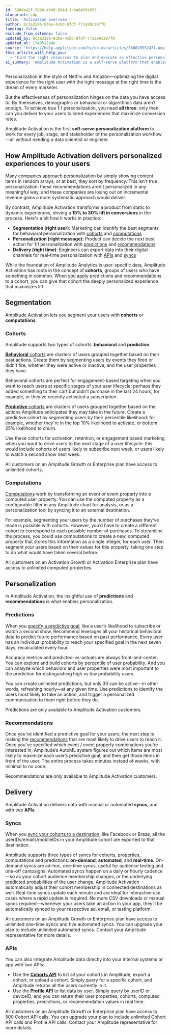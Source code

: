 ```yaml
---
id: 598de42f-58b0-4349-894d-1c8a8495e953
blueprint: cdp
title: 'Activation overview'
author: 0c3a318b-936a-4cbd-8fdf-771a90c297f0
landing: false
exclude_from_sitemap: false
updated_by: 0c3a318b-936a-4cbd-8fdf-771a90c297f0
updated_at: 1740517840
source: 'https://help.amplitude.com/hc/en-us/articles/360028552471-Amplitude-Audiences-overview-Drive-conversions-with-true-one-to-one-personalization'
this_article_will_help_you:
  - 'Find the right resources to plan and execute an effective personalization campaign'
ai_summary: 'Amplitude Activation is a self-serve platform that enables you to achieve true 1:1 personalization by combining demographic, behavioral, and algorithmic data. It transforms static content into dynamic experiences, boosting conversions by 15% to 30%. You can segment users using cohorts or computations, make personalized predictions, and deliver tailored recommendations. Amplitude Activation also offers syncs and APIs for seamless data integration. By leveraging predictive cohorts and recommendations, you can drive user engagement and maximize revenue gains. Personalize your digital experience efficiently and effectively with Amplitude Activation.'
---
```

Personalization in the style of Netflix and Amazon—optimizing the digital experience for the right user with the right message at the right time is the dream of every marketer. 

But the effectiveness of personalization hinges on the data you have access to. By themselves, demographic or behavioral or algorithmic data aren’t enough. To achieve true 1:1 personalization, you need **all three**: only then can you deliver to your users tailored experiences that maximize conversion rates.

Amplitude Activation is the first **self-serve personalization platform** to work for every job, stage, and stakeholder of the personalization workflow—all without needing a data scientist or engineer.

## How Amplitude Activation delivers personalized experiences to your users

Many companies approach personalization by simply showing content items in random arrays, or at best, they sort by frequency. This isn't true personalization: these recommendations aren't personalized in any meaningful way, and these companies are losing out on incremental revenue gains a more systematic approach would deliver. 

By contrast, Amplitude Activation transforms a product from static to dynamic experiences, driving a **15% to 30% lift in conversions** in the process. Here's a bit how it works in practice:

* **Segmentation (right user)**: Marketing can identify the best segments for behavioral personalization with [cohorts](#cohorts) and [computations](#computations)
* **Personalization (right message):** Product can decide the next best action for 1:1 personalization with [predictions](#predictions) and [recommendations](#recommendations)
* **Delivery (right time)**: Engineers can export data into their digital channels for real-time personalization with [APIs](#apis) and [syncs](#syncs)

While the foundation of Amplitude Analytics is user-specific data, Amplitude Activation has roots in the concept of **cohorts**, groups of users who have something in common. When you apply predictions and recommendations to a cohort, you can give that cohort the deeply personalized experience that maximizes lift. 

## Segmentation

Amplitude Activation lets you segment your users with **cohorts** or **computations**.

### Cohorts

Amplitude supports two types of cohorts: **behavioral** and **predictive**. 

[**Behavioral** cohorts](/docs/analytics/behavioral-cohorts) are clusters of users grouped together based on their past actions. Create them by segmenting users by events they fired or didn't fire, whether they were active or inactive, and the user properties they have. 

Behavioral cohorts are perfect for engagement-based targeting when you want to reach users at specific stages of your user lifecycle: perhaps they added something to their cart but didn't purchase in the last 24 hours, for example, or they’ve recently activated a subscription.

[**Predictive** cohorts](/docs/data/audiences/predictions-build) are clusters of users grouped together based on the actions Amplitude anticipates they may take in the future. Create a predictive cohort by segmenting users by their percentile likelihood: for example, whether they're in the top 10% likelihood to activate, or bottom 25% likelihood to churn. 

Use these cohorts for activation, retention, or engagement based marketing when you want to drive users to the next stage of a user lifecycle: this would include cohorts of users likely to subscribe next week, or users likely to watch a second show next week.

All customers on an Amplitude Growth or Enterprise plan have access to unlimited cohorts.

### Computations

[Computations](/docs/data/audiences/computations) work by transforming an event or event property into a computed user property. You can use the computed property as a configurable filter in any Amplitude chart for analysis, or as a personalization tool by syncing it to an external destination.

For example, segmenting your users by the number of purchases they’ve made is possible with cohorts. However, you’d have to create a different cohort to correspond to each possible number of purchases. To streamline the process, you could use computations to create a new, computed property that stores this information as a single integer, for each user. Then segment your users based on their values for this property, taking one step to do what would have taken several before.

All customers on an Activation Growth or Activation Enterprise plan have access to unlimited computed properties.

## Personalization

In Amplitude Activation, the insightful use of **predictions** and **recommendations** is what enables personalization.

### Predictions

When you [specify a predictive goal](/docs/data/audiences/predictions), like a user’s likelihood to subscribe or watch a second show, Recommend leverages all your historical behavioral data to predict future performance based on past performance. Every user has an individual probability to reach your specified goal in the next seven days, recalculated every hour.

Accuracy metrics and predicted-vs-actuals are always front-and-center. You can explore and build cohorts by percentile of user probability. And you can analyze which behaviors and user properties were most important to the prediction for distinguishing high vs low probability users.

You can create unlimited predictions, but only 30 can be active—in other words, refreshing hourly—at any given time. Use predictions to identify the users most likely to take an action, and trigger a personalized communication to them right before they do.

Predictions are only available to Amplitude Activation customers.

### Recommendations

Once you’ve identified a predictive goal for your users, the next step is making the [recommendations](/docs/data/audiences/recommendations) that are most likely to drive users to reach it. Once you’ve specified which event / event property combinations you’re interested in, Amplitude’s AutoML system figures out which items are most likely to maximize each user’s predictive goal, and then get those items in front of the user. The entire process takes minutes instead of weeks, with minimal to no code.

Recommendations are only available to Amplitude Activation customers.

## Delivery

Amplitude Activation delivers data with manual or automated **syncs**, and with two **APIs**.

### Syncs

When you [sync your cohorts to a destination](/docs/data/audiences/third-party-syncs), like Facebook or Braze, all the userIDs/emails/mobileIDs in your Amplitude cohort are exported to that destination.

Amplitude supports three types of syncs for cohorts, properties, computations and predictions: **on-demand**, **automated**, and **real-time**. On-demand syncs are ad-hoc, one-time syncs, useful for audience testing and one-off campaigns. Automated syncs happen on a daily or hourly cadence—so as your cohort audience membership changes, or the underlying predicted probabilities of the user change, Amplitude Activation automatically adjust their cohort membership in connected destinations as well. Real-time syncs update each minute and are ideal for interactive use cases where a rapid update is required. No more CSV downloads or manual syncs required—whenever your users take an action in your app, they’ll be automatically synced to your respective ad, email, or testing platform.

All customers on an Amplitude Growth or Enterprise plan have access to unlimited one-time syncs and five automated syncs. You can upgrade your plan to include unlimited automated syncs. Contact your Amplitude representative for more details.

### APIs

You can also integrate Amplitude data directly into your internal systems or app with two APIs:

* Use the [**Cohorts API**](https://developers.amplitude.com/docs/behavioral-cohorts-api) to list all your cohorts in Amplitude, export a cohort, or upload a cohort. Simply query for a specific cohort, and Amplitude returns all the users currently in it.
* Use the **[Profile API](https://www.docs.developers.amplitude.com/analytics/apis/user-profile-api/)** to list data by user. Simply query by userID or deviceID, and you can return their user properties, cohorts, computed properties, predictions, or recommendation values in real time.

All customers on an Amplitude Growth or Enterprise plan have access to 500 Cohort API calls. You can upgrade your plan to include unlimited Cohort API calls and Profile API calls. Contact your Amplitude representative for more details.